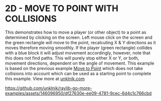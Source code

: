 
# 2D - MOVE TO POINT WITH COLLISIONS
This demonstrates how to move a player (or other object) to a point as determined by clicking on the screen. Left mouse click on the screen and the green rectangle will move to the point, recalcuting X & Y directions as it moves therefore moving smoothly. If the player (green rectangle) collides with a blue block it will adjust movement accordingly, however, note that this does not find paths. This will purely stop either X or Y, or both, movement directions, dependent on the angle of movement. This example is based on the previous example [Move to Point](https://github.com/unklnik/raylib-go-more-examples/tree/main/2D_Intermediate/move_to_point) which does not take collisions into account which can be used as a starting point to complete this example. View more at [unklnik.com](https://unklnik.com/posts/2d-move-to-point-collisions/)

https://github.com/unklnik/raylib-go-more-examples/assets/146096950/df27630e-ee09-4781-9cec-6d4c1c766cbd
